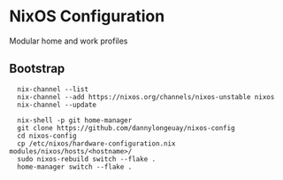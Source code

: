# NixOS Configuration

Modular home and work profiles

## Bootstrap

```
  nix-channel --list
  nix-channel --add https://nixos.org/channels/nixos-unstable nixos
  nix-channel --update

  nix-shell -p git home-manager
  git clone https://github.com/dannylongeuay/nixos-config
  cd nixos-config
  cp /etc/nixos/hardware-configuration.nix modules/nixos/hosts/<hostname>/
  sudo nixos-rebuild switch --flake .
  home-manager switch --flake .
```
